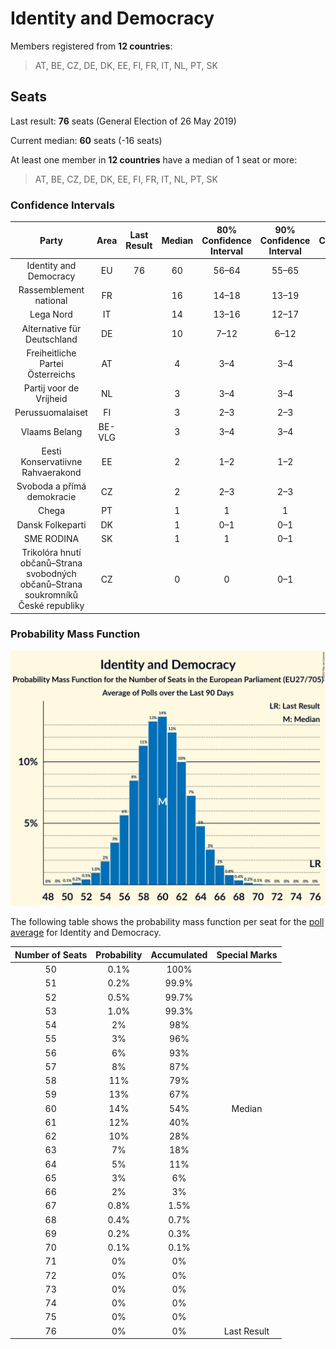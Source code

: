 # Identity and Democracy

Members registered from **12 countries**:

> AT, BE, CZ, DE, DK, EE, FI, FR, IT, NL, PT, SK

## Seats

Last result: **76** seats (General Election of 26 May 2019)

Current median: **60** seats (-16 seats)

At least one member in **12 countries** have a median of 1 seat or more:

> AT, BE, CZ, DE, DK, EE, FI, FR, IT, NL, PT, SK

### Confidence Intervals

| Party | Area | Last Result | Median | 80% Confidence Interval | 90% Confidence Interval | 95% Confidence Interval | 99% Confidence Interval |
|:-----:|:----:|:-----------:|:------:|:-----------------------:|:-----------------------:|:-----------------------:|:-----------------------:|
| Identity and Democracy | EU | 76 | 60 | 56–64 | 55–65 | 54–66 | 52–68 |
| Rassemblement national | FR | | 16 | 14–18 | 13–19 | 13–20 | 13–22 |
| Lega Nord | IT | | 14 | 13–16 | 12–17 | 12–17 | 11–18 |
| Alternative für Deutschland | DE | | 10 | 7–12 | 6–12 | 6–12 | 5–13 |
| Freiheitliche Partei Österreichs | AT | | 4 | 3–4 | 3–4 | 3–5 | 3–5 |
| Partij voor de Vrijheid | NL | | 3 | 3–4 | 3–4 | 3–5 | 3–5 |
| Perussuomalaiset | FI | | 3 | 2–3 | 2–3 | 2–3 | 2–3 |
| Vlaams Belang | BE-VLG | | 3 | 3–4 | 3–4 | 3–4 | 3–4 |
| Eesti Konservatiivne Rahvaerakond | EE | | 2 | 1–2 | 1–2 | 1–2 | 1–2 |
| Svoboda a přímá demokracie | CZ | | 2 | 2–3 | 2–3 | 1–3 | 1–3 |
| Chega | PT | | 1 | 1 | 1 | 1 | 1 |
| Dansk Folkeparti | DK | | 1 | 0–1 | 0–1 | 0–1 | 0–1 |
| SME RODINA | SK | | 1 | 1 | 0–1 | 0–1 | 0–1 |
| Trikolóra hnutí občanů–Strana svobodných občanů–Strana soukromníků České republiky | CZ | | 0 | 0 | 0–1 | 0–1 | 0–1 |

### Probability Mass Function

![Graph with seats probability mass function not yet produced](average-2022-02-28-seats-pmf-identityanddemocracy.png "Seats Probability Mass Function")

The following table shows the probability mass function per seat for the [poll average](average-2022-02-28.html) for Identity and Democracy.

| Number of Seats | Probability | Accumulated | Special Marks |
|:---------------:|:-----------:|:-----------:|:-------------:|
| 50 | 0.1% | 100% |  |
| 51 | 0.2% | 99.9% |  |
| 52 | 0.5% | 99.7% |  |
| 53 | 1.0% | 99.3% |  |
| 54 | 2% | 98% |  |
| 55 | 3% | 96% |  |
| 56 | 6% | 93% |  |
| 57 | 8% | 87% |  |
| 58 | 11% | 79% |  |
| 59 | 13% | 67% |  |
| 60 | 14% | 54% | Median |
| 61 | 12% | 40% |  |
| 62 | 10% | 28% |  |
| 63 | 7% | 18% |  |
| 64 | 5% | 11% |  |
| 65 | 3% | 6% |  |
| 66 | 2% | 3% |  |
| 67 | 0.8% | 1.5% |  |
| 68 | 0.4% | 0.7% |  |
| 69 | 0.2% | 0.3% |  |
| 70 | 0.1% | 0.1% |  |
| 71 | 0% | 0% |  |
| 72 | 0% | 0% |  |
| 73 | 0% | 0% |  |
| 74 | 0% | 0% |  |
| 75 | 0% | 0% |  |
| 76 | 0% | 0% | Last Result |


